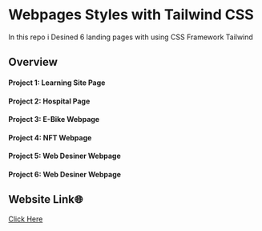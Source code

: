 
# Webpages Styles with Tailwind CSS

In this repo i Desined 6 landing pages with using CSS Framework Tailwind
## Overview
#### Project 1: Learning Site Page


#### Project 2: Hospital Page


#### Project 3: E-Bike Webpage


#### Project 4: NFT Webpage


#### Project 5: Web Desiner Webpage


#### Project 6: Web Desiner Webpage

## Website Link🌐
[Click Here](https://tailwind-initial.netlify.app/)




